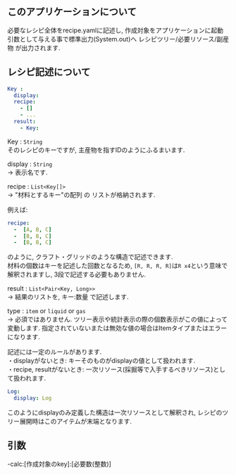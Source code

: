 ## このアプリケーションについて
必要なレシピ全体をrecipe.yamlに記述し, 作成対象をアプリケーションに起動引数として与える事で標準出力(System.out)へ レシピツリー/必要リソース/副産物 が出力されます.

## レシピ記述について

```yaml:demo.yaml
Key :
  display:
  recipe:
    - []
    - ...
  result:
    - Key:
```
Key : `String`<br>
 そのレシピのキーですが, 主産物を指すIDのようにふるまいます.

display : `String`<br>
 -> 表示名です.

recipe : `List<Key[]>`<br>
 -> "材料とするキー"の配列 の リストが格納されます.

例えば:

```yaml
recipe:
  -  [A, B, C]
  -  [B, B, C]
  -  [B, B, C]
```

のように, クラフト・グリッドのような構造で記述できます.<br>
材料の個数はキーを記述した回数となるため, `[R, R, R, R]`は`R x4`という意味で解釈されますし, 3段で記述する必要もありません.

result : `List<Pair<Key, Long>>`<br>
 -> 結果のリストを, キー:数量 で記述します.

type : `item` or `liquid` or `gas`<br>
 -> 必須ではありません. ツリー表示や統計表示の際の個数表示がこの値によって変動します. 指定されていないまたは無効な値の場合はItemタイプまたはエラーになります.

記述には一定のルールがあります.<br>
・displayがないとき: キーそのものがdisplayの値として扱われます.<br>
・recipe, resultがないとき: 一次リソース(採掘等で入手するべきリソース)として扱われます.

```yaml
Log:
  display: Log
```

このようにdisplayのみ定義した構造は一次リソースとして解釈され, レシピのツリー展開時はこのアイテムが末端となります.

## 引数
-calc:[作成対象のkey]:[必要数(整数)]
